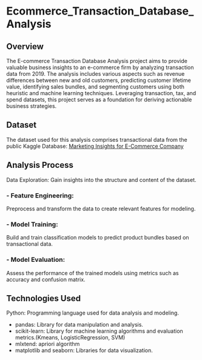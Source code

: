 # Ecommerce_Transaction_Database_Analysis

## Overview
The E-commerce Transaction Database Analysis project aims to provide valuable business insights to an e-commerce firm by analyzing transaction data from 2019. The analysis includes various aspects such as revenue differences between new and old customers, predicting customer lifetime value, identifying sales bundles, and segmenting customers using both heuristic and machine learning techniques. Leveraging transaction, tax, and spend datasets, this project serves as a foundation for deriving actionable business strategies.

## Dataset
The dataset used for this analysis comprises transactional data from the public Kaggle Database: [Marketing Insights for E-Commerce Company](https://www.kaggle.com/datasets/rishikumarrajvansh/marketing-insights-for-e-commerce-company)

## Analysis Process
Data Exploration: Gain insights into the structure and content of the dataset.
### - Feature Engineering: 
Preprocess and transform the data to create relevant features for modeling.
### - Model Training: 
Build and train classification models to predict product bundles based on transactional data.
### - Model Evaluation: 
Assess the performance of the trained models using metrics such as accuracy and confusion matrix.

## Technologies Used
Python: Programming language used for data analysis and modeling.
- pandas: Library for data manipulation and analysis.
- scikit-learn: Library for machine learning algorithms and evaluation metrics.(Kmeans, LogisticRegression, SVM)
- mlxtend: apriori algorithm 
- matplotlib and seaborn: Libraries for data visualization.
